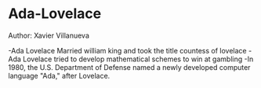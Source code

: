 # Ada-Lovelace
 Author: Xavier Villanueva

-Ada Lovelace Married william king and took the title countess of lovelace
-Ada Lovelace tried to develop mathematical schemes to win at gambling 
-In 1980, the U.S. Department of Defense named a newly developed computer language "Ada," after Lovelace.
